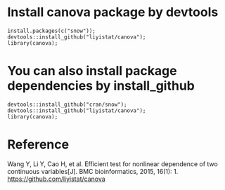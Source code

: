 # Install canova package by devtools
```{r}
install.packages(c("snow"));
devtools::install_github("liyistat/canova");
library(canova);
```

# You can also install package dependencies by install_github
```{r}
devtools::install_github("cran/snow");
devtools::install_github("liyistat/canova");
library(canova);
```

# Reference
Wang Y, Li Y, Cao H, et al. Efficient test for nonlinear dependence of two continuous variables[J]. BMC bioinformatics, 2015, 16(1): 1.
https://github.com/liyistat/canova
